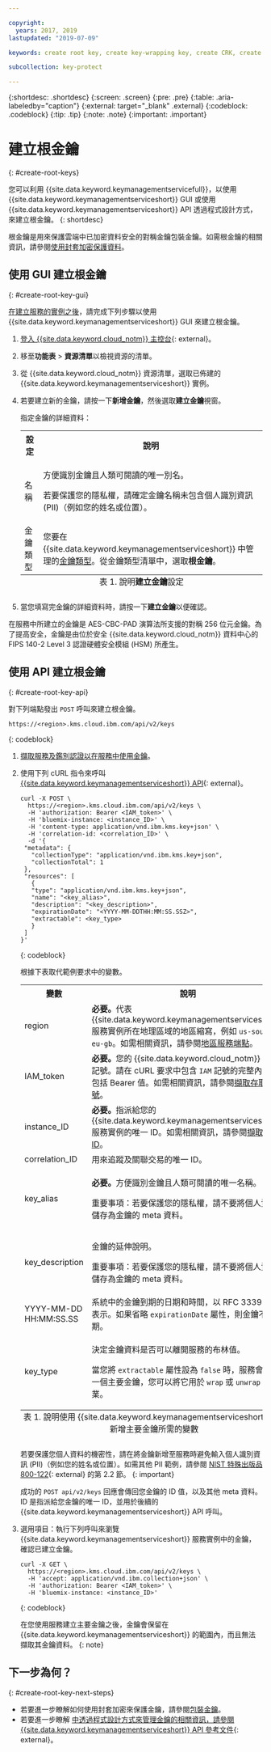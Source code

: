 ```yaml
---

copyright:
  years: 2017, 2019
lastupdated: "2019-07-09"

keywords: create root key, create key-wrapping key, create CRK, create CMK, create customer key, create root key in Key Protect, create key-wrapping key in Key Protect, create customer key in Key Protect, key-wrapping key, root key API examples

subcollection: key-protect

---
```


{:shortdesc: .shortdesc}
{:screen: .screen}
{:pre: .pre}
{:table: .aria-labeledby="caption"}
{:external: target="_blank" .external}
{:codeblock: .codeblock}
{:tip: .tip}
{:note: .note}
{:important: .important}

# 建立根金鑰
{: #create-root-keys}

您可以利用 {{site.data.keyword.keymanagementservicefull}}，以使用 {{site.data.keyword.keymanagementserviceshort}} GUI 或使用 {{site.data.keyword.keymanagementserviceshort}} API 透過程式設計方式，來建立根金鑰。
{: shortdesc}

根金鑰是用來保護雲端中已加密資料安全的對稱金鑰包裝金鑰。如需根金鑰的相關資訊，請參閱[使用封套加密保護資料](/docs/services/key-protect?topic=key-protect-envelope-encryption)。 

## 使用 GUI 建立根金鑰
{: #create-root-key-gui}

[在建立服務的實例之後](/docs/services/key-protect?topic=key-protect-provision)，請完成下列步驟以使用 {{site.data.keyword.keymanagementserviceshort}} GUI 來建立根金鑰。

1. [登入 {{site.data.keyword.cloud_notm}} 主控台](https://{DomainName}){: external}。
2. 移至**功能表** &gt; **資源清單**以檢視資源的清單。
3. 從 {{site.data.keyword.cloud_notm}} 資源清單，選取已佈建的 {{site.data.keyword.keymanagementserviceshort}} 實例。
4. 若要建立新的金鑰，請按一下**新增金鑰**，然後選取**建立金鑰**視窗。

    指定金鑰的詳細資料：

    <table>
      <tr>
        <th>設定</th>
        <th>說明</th>
      </tr>
      <tr>
        <td>名稱</td>
        <td>
          <p>方便識別金鑰且人類可閱讀的唯一別名。</p>
          <p>若要保護您的隱私權，請確定金鑰名稱未包含個人識別資訊 (PII)（例如您的姓名或位置）。</p>
        </td>
      </tr>
      <tr>
        <td>金鑰類型</td>
        <td>您要在 {{site.data.keyword.keymanagementserviceshort}} 中管理的<a href="/docs/services/key-protect?topic=key-protect-envelope-encryption#key-types">金鑰類型</a>。從金鑰類型清單中，選取<b>根金鑰</b>。</td>
      </tr>
      <caption style="caption-side:bottom;">表 1. 說明<b>建立金鑰</b>設定</caption>
    </table>

5. 當您填寫完金鑰的詳細資料時，請按一下**建立金鑰**以便確認。 

在服務中所建立的金鑰是 AES-CBC-PAD 演算法所支援的對稱 256 位元金鑰。為了提高安全，金鑰是由位於安全 {{site.data.keyword.cloud_notm}} 資料中心的 FIPS 140-2 Level 3 認證硬體安全模組 (HSM) 所產生。 

## 使用 API 建立根金鑰
{: #create-root-key-api}

對下列端點發出 `POST` 呼叫來建立根金鑰。

```
https://<region>.kms.cloud.ibm.com/api/v2/keys
```
{: codeblock}

1. [擷取服務及鑑別認證以在服務中使用金鑰](/docs/services/key-protect?topic=key-protect-set-up-api)。

2. 使用下列 cURL 指令來呼叫 [{{site.data.keyword.keymanagementserviceshort}} API](https://{DomainName}/apidocs/key-protect){: external}。

    ```cURL
    curl -X POST \
      https://<region>.kms.cloud.ibm.com/api/v2/keys \
      -H 'authorization: Bearer <IAM_token>' \
      -H 'bluemix-instance: <instance_ID>' \
      -H 'content-type: application/vnd.ibm.kms.key+json' \
      -H 'correlation-id: <correlation_ID>' \
      -d '{
     "metadata": {
       "collectionType": "application/vnd.ibm.kms.key+json",
       "collectionTotal": 1
     },
     "resources": [
       {
       "type": "application/vnd.ibm.kms.key+json",
       "name": "<key_alias>",
       "description": "<key_description>",
       "expirationDate": "<YYYY-MM-DDTHH:MM:SS.SSZ>",
       "extractable": <key_type>
       }
     ]
    }'
    ```
    {: codeblock}

    根據下表取代範例要求中的變數。
    <table>
      <tr>
        <th>變數</th>
        <th>說明</th>
      </tr>
      <tr>
        <td><varname>region</varname></td>
        <td><strong>必要。</strong>代表 {{site.data.keyword.keymanagementserviceshort}} 服務實例所在地理區域的地區縮寫，例如 <code>us-south</code> 或 <code>eu-gb</code>。如需相關資訊，請參閱<a href="/docs/services/key-protect?topic=key-protect-regions#service-endpoints">地區服務端點</a>。</td>
      </tr>
      <tr>
        <td><varname>IAM_token</varname></td>
        <td><strong>必要。</strong>您的 {{site.data.keyword.cloud_notm}} 存取記號。請在 cURL 要求中包含 <code>IAM</code> 記號的完整內容，包括 Bearer 值。如需相關資訊，請參閱<a href="/docs/services/key-protect?topic=key-protect-retrieve-access-token">擷取存取記號</a>。</td>
      </tr>
      <tr>
        <td><varname>instance_ID</varname></td>
        <td><strong>必要。</strong>指派給您的 {{site.data.keyword.keymanagementserviceshort}} 服務實例的唯一 ID。如需相關資訊，請參閱<a href="/docs/services/key-protect?topic=key-protect-retrieve-instance-ID">擷取實例 ID</a>。</td>
      </tr>
      <tr>
        <td><varname>correlation_ID</varname></td>
        <td>用來追蹤及關聯交易的唯一 ID。</td>
      </tr>
      <tr>
        <td><varname>key_alias</varname></td>
        <td>
          <p><strong>必要。</strong>方便識別金鑰且人類可閱讀的唯一名稱。</p>
          <p>重要事項：若要保護您的隱私權，請不要將個人資料儲存為金鑰的 meta 資料。</p>
        </td>
      </tr>
      <tr>
        <td><varname>key_description</varname></td>
        <td>
          <p>金鑰的延伸說明。</p>
          <p>重要事項：若要保護您的隱私權，請不要將個人資料儲存為金鑰的 meta 資料。</p>
        </td>
      </tr>
      <tr>
        <td><varname>YYYY-MM-DD</varname><br><varname>HH:MM:SS.SS</varname></td>
        <td>系統中的金鑰到期的日期和時間，以 RFC 3339 格式表示。如果省略 <code>expirationDate</code> 屬性，則金鑰不會到期。</td>
      </tr>
      <tr>
        <td><varname>key_type</varname></td>
        <td>
          <p>決定金鑰資料是否可以離開服務的布林值。</p>
          <p>當您將 <code>extractable</code> 屬性設為 <code>false</code> 時，服務會建立一個主要金鑰，您可以將它用於 <code>wrap</code> 或 <code>unwrap</code> 作業。</p>
        </td>
      </tr>
        <caption style="caption-side:bottom;">表 1. 說明使用 {{site.data.keyword.keymanagementserviceshort}} API 新增主要金鑰所需的變數</caption>
    </table>

    若要保護您個人資料的機密性，請在將金鑰新增至服務時避免輸入個人識別資訊 (PII)（例如您的姓名或位置）。如需其他 PII 範例，請參閱 [NIST 特殊出版品 800-122](https://www.nist.gov/publications/guide-protecting-confidentiality-personally-identifiable-information-pii){: external} 的第 2.2 節。
    {: important}

    成功的 `POST api/v2/keys` 回應會傳回您金鑰的 ID 值，以及其他 meta 資料。ID 是指派給您金鑰的唯一 ID，並用於後續的 {{site.data.keyword.keymanagementserviceshort}} API 呼叫。

3. 選用項目：執行下列呼叫來瀏覽 {{site.data.keyword.keymanagementserviceshort}} 服務實例中的金鑰，確認已建立金鑰。

    ```cURL
    curl -X GET \
      https://<region>.kms.cloud.ibm.com/api/v2/keys \
      -H 'accept: application/vnd.ibm.collection+json' \
      -H 'authorization: Bearer <IAM_token>' \
      -H 'bluemix-instance: <instance_ID>'
    ```
    {: codeblock}

    在您使用服務建立主要金鑰之後，金鑰會保留在 {{site.data.keyword.keymanagementserviceshort}} 的範圍內，而且無法擷取其金鑰資料。
    {: note} 

## 下一步為何？
{: #create-root-key-next-steps}

- 若要進一步瞭解如何使用封套加密來保護金鑰，請參閱[包裝金鑰](/docs/services/key-protect?topic=key-protect-wrap-keys)。
- 若要進一步瞭解 [ 中透過程式設計方式來管理金鑰的相關資訊，請參閱{{site.data.keyword.keymanagementserviceshort}} API 參考文件](https://{DomainName}/apidocs/key-protect){: external}。
